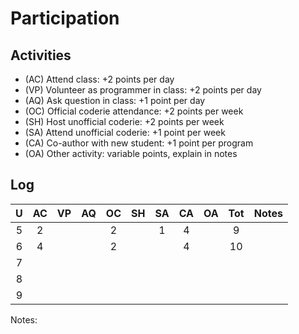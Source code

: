 Participation
=============

## Activities ## 

+ (AC) Attend class: +2 points per day
+ (VP) Volunteer as programmer in class: +2 points per day
+ (AQ) Ask question in class: +1 point per day
+ (OC) Official coderie attendance: +2 points per week
+ (SH) Host unofficial coderie: +2 points per week
+ (SA) Attend unofficial coderie: +1 point per week
+ (CA) Co-author with new student: +1 point per program
+ (OA) Other activity: variable points, explain in notes

## Log ##

| U | AC | VP | AQ | OC | SH | SA | CA | OA | Tot | Notes |
|:-:|:--:|:--:|:--:|:--:|:--:|:--:|:--:|:--:|:---:|:------|
| 5 |  2 |    |    |  2 |    |  1 |  4 |    |  9  |       |
| 6 |  4 |    |    |  2 |    |    |  4 |    |  10 |       |
| 7 | 
| 8 | 
| 9 |

Notes:

